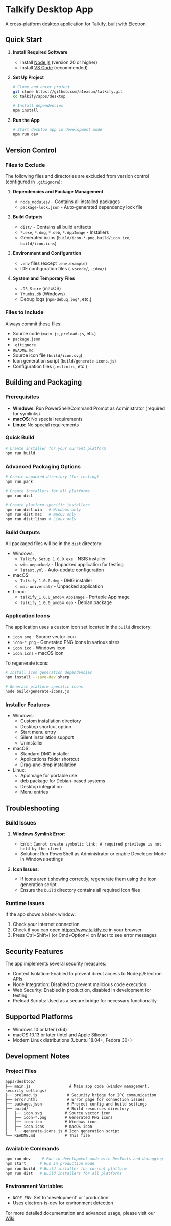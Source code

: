 # Talkify Desktop App

A cross-platform desktop application for Talkify, built with Electron.

## Quick Start

1. **Install Required Software**
   - Install [Node.js](https://nodejs.org/) (version 20 or higher)
   - Install [VS Code](https://code.visualstudio.com/) (recommended)

2. **Set Up Project**
   ```bash
   # Clone and enter project
   git clone https://github.com/a1exsun/talkify.git
   cd talkify/apps/desktop

   # Install dependencies
   npm install
   ```

3. **Run the App**
   ```bash
   # Start desktop app in development mode
   npm run dev
   ```

## Version Control

### Files to Exclude
The following files and directories are excluded from version control (configured in `.gitignore`):

1. **Dependencies and Package Management**
   - `node_modules/` - Contains all installed packages
   - `package-lock.json` - Auto-generated dependency lock file

2. **Build Outputs**
   - `dist/` - Contains all build artifacts
   - `*.exe`, `*.dmg`, `*.deb`, `*.AppImage` - Installers
   - Generated icons (`build/icon-*.png`, `build/icon.ico`, `build/icon.icns`)

3. **Environment and Configuration**
   - `.env` files (except `.env.example`)
   - IDE configuration files (`.vscode/`, `.idea/`)

4. **System and Temporary Files**
   - `.DS_Store` (macOS)
   - `Thumbs.db` (Windows)
   - Debug logs (`npm-debug.log*`, etc.)

### Files to Include
Always commit these files:
- Source code (`main.js`, `preload.js`, etc.)
- `package.json`
- `.gitignore`
- `README.md`
- Source icon file (`build/icon.svg`)
- Icon generation script (`build/generate-icons.js`)
- Configuration files (`.eslintrc`, etc.)

## Building and Packaging

### Prerequisites
- **Windows**: Run PowerShell/Command Prompt as Administrator (required for symlinks)
- **macOS**: No special requirements
- **Linux**: No special requirements

### Quick Build
```bash
# Create installer for your current platform
npm run build
```

### Advanced Packaging Options
```bash
# Create unpacked directory (for testing)
npm run pack

# Create installers for all platforms
npm run dist

# Create platform-specific installers
npm run dist:win   # Windows only
npm run dist:mac   # macOS only
npm run dist:linux # Linux only
```

### Build Outputs
All packaged files will be in the `dist` directory:
- Windows: 
  - `Talkify Setup 1.0.0.exe` - NSIS installer
  - `win-unpacked/` - Unpacked application for testing
  - `latest.yml` - Auto-update configuration
- macOS: 
  - `Talkify-1.0.0.dmg` - DMG installer
  - `mac-universal/` - Unpacked application
- Linux: 
  - `talkify_1.0.0_amd64.AppImage` - Portable AppImage
  - `talkify_1.0.0_amd64.deb` - Debian package

### Application Icons
The application uses a custom icon set located in the `build` directory:
- `icon.svg` - Source vector icon
- `icon-*.png` - Generated PNG icons in various sizes
- `icon.ico` - Windows icon
- `icon.icns` - macOS icon

To regenerate icons:
```bash
# Install icon generation dependencies
npm install --save-dev sharp

# Generate platform-specific icons
node build/generate-icons.js
```

### Installer Features
- Windows: 
  - Custom installation directory
  - Desktop shortcut option
  - Start menu entry
  - Silent installation support
  - Uninstaller
- macOS: 
  - Standard DMG installer
  - Applications folder shortcut
  - Drag-and-drop installation
- Linux: 
  - AppImage for portable use
  - deb package for Debian-based systems
  - Desktop integration
  - Menu entries

## Troubleshooting

### Build Issues
1. **Windows Symlink Error**:
   - Error: `Cannot create symbolic link: A required privilege is not held by the client`
   - Solution: Run PowerShell as Administrator or enable Developer Mode in Windows settings

2. **Icon Issues**:
   - If icons aren't showing correctly, regenerate them using the icon generation script
   - Ensure the `build` directory contains all required icon files

### Runtime Issues
If the app shows a blank window:
1. Check your internet connection
2. Check if you can open https://www.talkify.cc in your browser
3. Press Ctrl+Shift+I (or Cmd+Option+I on Mac) to see error messages

## Security Features

The app implements several security measures:
- Context Isolation: Enabled to prevent direct access to Node.js/Electron APIs
- Node Integration: Disabled to prevent malicious code execution
- Web Security: Enabled in production, disabled in development for testing
- Preload Scripts: Used as a secure bridge for necessary functionality

## Supported Platforms

- Windows 10 or later (x64)
- macOS 10.13 or later (Intel and Apple Silicon)
- Modern Linux distributions (Ubuntu 18.04+, Fedora 30+)

## Development Notes

### Project Files
```
apps/desktop/
├── main.js                 # Main app code (window management, security settings)
├── preload.js             # Security bridge for IPC communication
├── error.html             # Error page for connection issues
├── package.json           # Project config and build settings
├── build/                 # Build resources directory
│   ├── icon.svg          # Source vector icon
│   ├── icon-*.png        # Generated PNG icons
│   ├── icon.ico          # Windows icon
│   ├── icon.icns         # macOS icon
│   └── generate-icons.js # Icon generation script
└── README.md             # This file
```

### Available Commands
```bash
npm run dev     # Run in development mode with DevTools and debugging
npm start      # Run in production mode
npm run build  # Build installer for current platform
npm run dist   # Build installers for all platforms
```

### Environment Variables
- `NODE_ENV`: Set to 'development' or 'production'
- Uses electron-is-dev for environment detection

For more detailed documentation and advanced usage, please visit our [Wiki](https://github.com/a1exsun/talkify/wiki).
